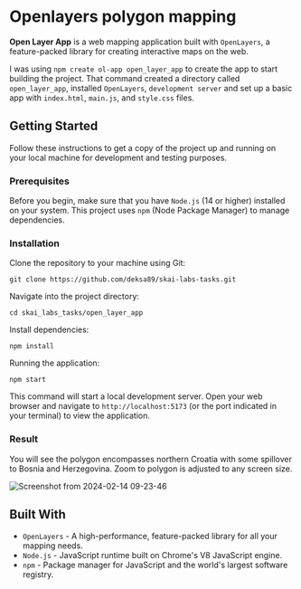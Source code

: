 # Openlayers polygon mapping

**Open Layer App** is a web mapping application built with `OpenLayers`, a feature-packed library for creating interactive maps on the web.

I was using `npm create ol-app open_layer_app` to create the app to start building the project.
That command created a directory called `open_layer_app`, installed `OpenLayers`, `development server` and set up a basic app with `index.html`, `main.js`, and `style.css` files. 

## Getting Started
Follow these instructions to get a copy of the project up and running on your local machine for development and testing purposes.


### Prerequisites
Before you begin, make sure that you have `Node.js` (14 or higher) installed on your system. This project uses `npm` (Node Package Manager) to manage dependencies.


### Installation
Clone the repository to your machine using Git:

```
git clone https://github.com/deksa89/skai-labs-tasks.git
```
Navigate into the project directory:

```
cd skai_labs_tasks/open_layer_app
```

Install dependencies:
```
npm install
```

Running the application:
```
npm start
```

This command will start a local development server. Open your web browser and navigate to `http://localhost:5173` (or the port indicated in your terminal) to view the application.


### Result
You will see the polygon encompasses northern Croatia with some spillover to Bosnia and Herzegovina.
Zoom to polygon is adjusted to any screen size. 

![Screenshot from 2024-02-14 09-23-46](https://github.com/deksa89/skai-labs-tasks/assets/89583742/5680a8e7-0641-40cc-8b16-763948c13c70)




## Built With
- `OpenLayers` - A high-performance, feature-packed library for all your mapping needs.
- `Node.js` - JavaScript runtime built on Chrome's V8 JavaScript engine.
- `npm` - Package manager for JavaScript and the world's largest software registry.

